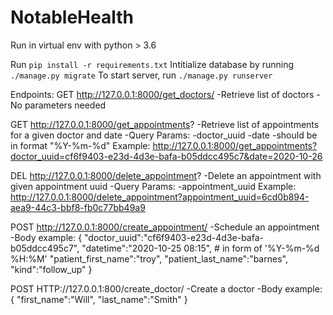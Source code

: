 # NotableHealth
 
Run in virtual env with python > 3.6

Run `pip install -r requirements.txt`
Intitialize database by running `./manage.py migrate`
To start server, run `./manage.py runserver`

Endpoints:
GET
http://127.0.0.1:8000/get_doctors/
-Retrieve list of doctors
-No parameters needed

GET
http://127.0.0.1:8000/get_appointments?
-Retrieve list of appointments for a given doctor and date
-Query Params:
    -doctor_uuid
    -date
        -should be in format "%Y-%m-%d"
Example: http://127.0.0.1:8000/get_appointments?doctor_uuid=cf6f9403-e23d-4d3e-bafa-b05ddcc495c7&date=2020-10-26

DEL
http://127.0.0.1:8000/delete_appointment?
-Delete an appointment with given appointment uuid
-Query Params:
    -appointment_uuid
Example:
http://127.0.0.1:8000/delete_appointment?appointment_uuid=6cd0b894-aea9-44c3-bbf8-fb0c77bb49a9

POST
http://127.0.0.1:8000/create_appointment/
-Schedule an appointment
-Body example:
{
	"doctor_uuid":"cf6f9403-e23d-4d3e-bafa-b05ddcc495c7",
	"datetime":"2020-10-25 08:15", # in form of '%Y-%m-%d %H:%M'
	"patient_first_name":"troy",
	"patient_last_name":"barnes",
	"kind":"follow_up"
}

POST 
HTTP://127.0.0.1:800/create_doctor/
-Create a doctor
-Body example:
{
    "first_name":"Will",
    "last_name":"Smith"
}